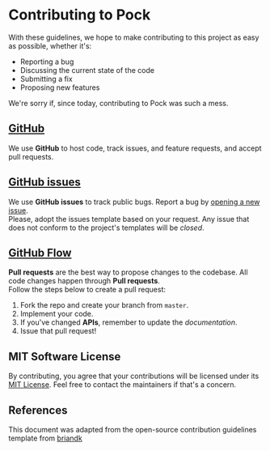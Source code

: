 # Contributing to Pock

With these guidelines, we hope to make contributing to this project as easy as possible, whether it's:

- Reporting a bug
- Discussing the current state of the code
- Submitting a fix
- Proposing new features

We're sorry if, since today, contributing to Pock was such a mess.

## [GitHub](https://github.com/pock/pock)

We use **GitHub** to host code, track issues, and feature requests, and accept pull requests.

## [GitHub issues](https://github.com/pock/pock/issues)

We use **GitHub issues** to track public bugs. Report a bug by [opening a new issue]().  
Please, adopt the issues template based on your request. Any issue that does not conform to the project's templates will be *closed*.

## [GitHub Flow](https://guides.github.com/introduction/flow/index.html)

**Pull requests** are the best way to propose changes to the codebase. All code changes happen through **Pull requests**.  
Follow the steps below to create a pull request:

1. Fork the repo and create your branch from `master`.
2. Implement your code.
3. If you've changed **APIs**, remember to update the *documentation*.
4. Issue that pull request!

## MIT Software License

By contributing, you agree that your contributions will be licensed under its [MIT License](http://choosealicense.com/licenses/mit/). Feel free to contact the maintainers if that's a concern.

## References

This document was adapted from the open-source contribution guidelines template from [briandk](https://gist.github.com/briandk/3d2e8b3ec8daf5a27a62)
